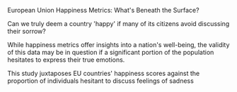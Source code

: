 European Union Happiness Metrics: What's Beneath the Surface?

Can we truly deem a country 'happy' if many of its citizens avoid discussing their sorrow?

While happiness metrics offer insights into a nation's well-being, the validity of this data may be in question if a significant portion of the population hesitates to express their true emotions.

This study juxtaposes EU countries' happiness scores against the proportion of individuals hesitant to discuss feelings of sadness
